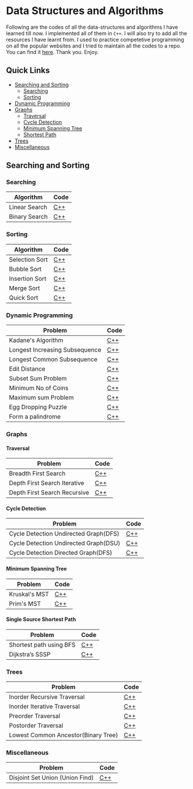 
# Data Structures and Algorithms
Following are the codes of all the data-structures and algorithms I have learned till now. I implemented all of them in `C++`. I will also try to add all the resources I have learnt from. I used to practice competetive programming on all the popular websites and I tried to maintain all the codes to a repo. You can find it [here](https://github.com/arpanmukherjee/Competetive-Programming). Thank you. Enjoy.

## Quick Links
- [Searching and Sorting](#searching-and-sorting)
	- [Searching](#searching)
	- [Sorting](#sorting)
- [Dynamic Programming](#dynamic-programming)
- [Graphs](#graphs)
	- [Traversal](#traversal)
	- [Cycle Detection](#cycle-detection)
	- [Minimum Spanning Tree](#minimum-spanning-tree)
	- [Shortest Path](#shortest-path)
- [Trees](#trees)
- [Miscellaneous](#miscellaneous)



## Searching and Sorting

### Searching
| Algorithm | Code |
|--|--|
| Linear Search | [C++](Searching/linear_search.cpp) |
| Binary Search | [C++](Searching/binary_search.cpp) |

### Sorting
| Algorithm | Code |
|--|--|
| Selection Sort | [C++](Sorting/Selction_Sort.cpp) |
| Bubble Sort | [C++](Sorting/Bubble_Sort.cpp) |
| Insertion Sort | [C++](Sorting/Insertion_Sort.cpp) |
| Merge Sort | [C++](Sorting/Merge_Sort.cpp) |
| Quick Sort | [C++](Sorting/Quick_Sort.cpp) |


### Dynamic Programming
| Problem | Code |
|--|--|
| Kadane's Algorithm | [C++](Dynamic-Programming/kadane.cpp) |
| Longest Increasing Subsequence | [C++](Dynamic-Programming/lis.cpp) |
| Longest Common Subsequence | [C++](Dynamic-Programming/lcs.cpp) |
| Edit Distance | [C++](Dynamic-Programming/edit_distance.cpp) |
| Subset Sum Problem | [C++](Dynamic-Programming/subset_sum.cpp) |
| Minimum No of Coins | [C++](Dynamic-Programming/minimum_no_of_coins.cpp) |
| Maximum sum Problem | [C++](Dynamic-Programming/maximum_sum_problem.cpp) |
| Egg Dropping Puzzle | [C++](Dynamic-Programming/egg_dropping_puzzle.cpp) |
| Form a palindrome | [C++](Dynamic-Programming/form_a_palindrome.cpp) |


### Graphs

#### Traversal
| Problem | Code |
|--|--|
| Breadth First Search | [C++](Graphs/Traversal/BFS.cpp) |
| Depth First Search Iterative | [C++](Graphs/Traversal/DFS_Iterative.cpp) |
| Depth First Search Recursive | [C++](Graphs/Traversal/DFS_Recursive.cpp) |

#### Cycle Detection
| Problem | Code |
|--|--|
| Cycle Detection Undirected Graph(DFS) | [C++](Graphs/Cycle-Detection/Cycle_Detection_Undirected_DFS.cpp) |
| Cycle Detection Undirected Graph(DSU) | [C++](Graphs/Cycle-Detection/Cycle_Detection_Undirected_DSU.cpp) |
| Cycle Detection Directed Graph(DFS) | [C++](Graphs/Cycle-Detection/Cycle_Detection_Directed_DFS.cpp) |

#### Minimum Spanning Tree
| Problem | Code |
|--|--|
| Kruskal's MST | [C++](Graphs/Minimum-Spanning-Tree/Kruskal.cpp) |
| Prim's MST | [C++](Graphs/Minimum-Spanning-Tree/Prim.cpp) |

#### Single Source Shortest Path
| Problem | Code |
|--|--|
| Shortest path using BFS | [C++](Graphs/Shortest-Path/Shortest_Path_BFS.cpp) |
| Dijkstra’s SSSP | [C++](Graphs/Shortest-Path/Dijkstra.cpp) |


### Trees
| Problem | Code |
|--|--|
| Inorder Recursive Traversal | [C++](Trees/InorderRecursive.cpp) |
| Inorder Iterative Traversal | [C++](Trees/InorderIterative.cpp) |
| Preorder Traversal | [C++](Trees/Preorder.cpp) |
| Postorder Traversal | [C++](Trees/Postorder.cpp) |
| Lowest Common Ancestor(Binary Tree) | [C++](Trees/LCA.cpp) |


### Miscellaneous
| Problem | Code |
|--|--|
| Disjoint Set Union (Union Find) | [C++](Miscellaneous/Disjoint_Set_Union.cpp) |



